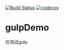 [![Build Status](https://travis-ci.org/frontzhm/gulpDemo.svg?branch=master)](https://travis-ci.org/frontzhm/gulpDemo)
[![codecov](https://codecov.io/gh/frontzhm/gulpDemo/branch/master/graph/badge.svg)](https://codecov.io/gh/frontzhm/gulpDemo)

# gulpDemo
仅测试gulp
